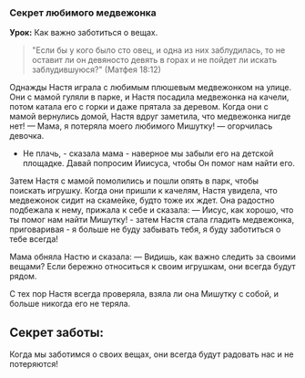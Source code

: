 ### Секрет любимого медвежонка

**Урок:** Как важно заботиться о вещах.

> "Если бы у кого было сто овец, и одна из них заблудилась, то не оставит ли он девяносто девять в горах и не пойдет ли искать заблудившуюся?" (Матфея 18:12)

Однажды Настя играла с любимым плюшевым медвежонком на улице. Они с мамой гуляли в парке, и Настя посадила медвежонка на качели, потом катала его с горки и даже прятала за деревом. Когда они с мамой вернулись домой, Настя вдруг заметила, что медвежонка нигде нет!
— Мама, я потеряла моего любимого Мишутку! — огорчилась девочка.
- Не плачь, - сказала мама - наверное мы забыли его на детской площадке. Давай попросим Ииисуса, чтобы Он помог нам найти его.

Затем Настя с мамой помолились и пошли опять в парк, чтобы поискать игрушку. Когда они пришли к качелям, Настя увидела, что медвежонок сидит на скамейке, будто тоже их ждет. Она радостно подбежала к нему, прижала к себе и сказала:
— Иисус, как хорошо, что ты помог нам найти Мишутку! - затем Настя стала гладить медвежонка, приговаривая - я больше не буду забывать тебя, я буду заботиться о тебе всегда!

Мама обняла Настю и сказала:
— Видишь, как важно следить за своими вещами? Если бережно относиться к своим игрушкам, они всегда будут рядом.

С тех пор Настя всегда проверяла, взяла ли она Мишутку с собой, и больше никогда его не теряла.

## Cекрет заботы:
Когда мы заботимся о своих вещах, они всегда будут радовать нас и не потеряются!
